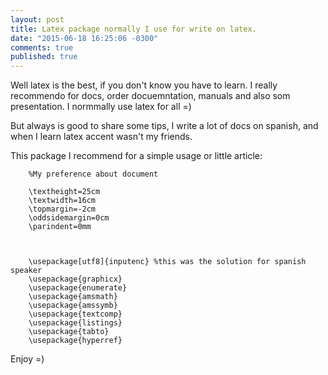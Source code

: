 ```yaml
---
layout: post
title: Latex package normally I use for write on latex.
date: "2015-06-18 16:25:06 -0300"
comments: true
published: true
---
```



Well latex is the best, if you don't know you have to learn. I really recommendo for docs, order docuemntation, manuals and 
also som presentation. I normmally use latex for all =)


But always is good to share some tips, I write a lot of docs on spanish, and when I learn latex accent wasn't my friends. 

This package I recommend for a simple usage or little article:


```
    %My preference about document
	 
    \textheight=25cm
    \textwidth=16cm
    \topmargin=-2cm
    \oddsidemargin=0cm
    \parindent=0mm



    \usepackage[utf8]{inputenc} %this was the solution for spanish speaker
    \usepackage{graphicx}
    \usepackage{enumerate}
    \usepackage{amsmath}
    \usepackage{amssymb}
    \usepackage{textcomp}
    \usepackage{listings}
    \usepackage{tabto}
    \usepackage{hyperref}

```


Enjoy =)